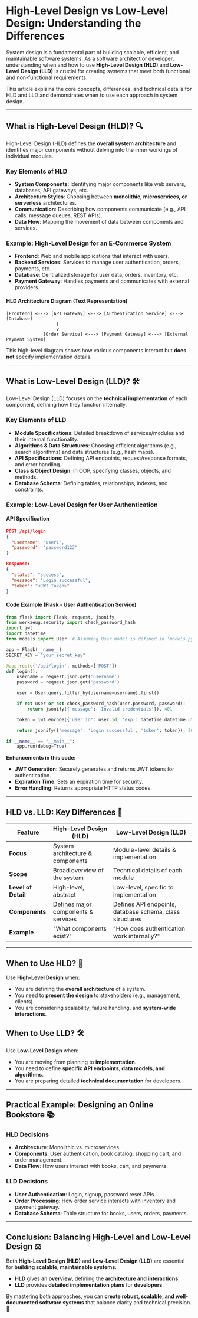 # High-Level Design vs Low-Level Design: Understanding the Differences

System design is a fundamental part of building scalable, efficient, and maintainable software systems. As a software architect or developer, understanding when and how to use **High-Level Design (HLD)** and **Low-Level Design (LLD)** is crucial for creating systems that meet both functional and non-functional requirements. 

This article explains the core concepts, differences, and technical details for HLD and LLD and demonstrates when to use each approach in system design.

---

## What is High-Level Design (HLD)? 🔍
High-Level Design (HLD) defines the **overall system architecture** and identifies major components without delving into the inner workings of individual modules.

### **Key Elements of HLD**
- **System Components**: Identifying major components like web servers, databases, API gateways, etc.
- **Architecture Styles**: Choosing between **monolithic, microservices, or serverless** architectures.
- **Communication**: Describing how components communicate (e.g., API calls, message queues, REST APIs).
- **Data Flow**: Mapping the movement of data between components and services.

### **Example**: High-Level Design for an E-Commerce System
- **Frontend**: Web and mobile applications that interact with users.
- **Backend Services**: Services to manage user authentication, orders, payments, etc.
- **Database**: Centralized storage for user data, orders, inventory, etc.
- **Payment Gateway**: Handles payments and communicates with external providers.

#### **HLD Architecture Diagram (Text Representation)**
```
[Frontend] <---> [API Gateway] <---> [Authentication Service] <---> [Database]
                   |
                   v
              [Order Service] <---> [Payment Gateway] <---> [External Payment System]
```
This high-level diagram shows how various components interact but **does not** specify implementation details.

---

## What is Low-Level Design (LLD)? 🛠️
Low-Level Design (LLD) focuses on the **technical implementation** of each component, defining how they function internally.

### **Key Elements of LLD**
- **Module Specifications**: Detailed breakdown of services/modules and their internal functionality.
- **Algorithms & Data Structures**: Choosing efficient algorithms (e.g., search algorithms) and data structures (e.g., hash maps).
- **API Specifications**: Defining API endpoints, request/response formats, and error handling.
- **Class & Object Design**: In OOP, specifying classes, objects, and methods.
- **Database Schema**: Defining tables, relationships, indexes, and constraints.

### **Example**: Low-Level Design for User Authentication
#### **API Specification**
```json
POST /api/login
{
  "username": "user1",
  "password": "password123"
}

Response:
{
  "status": "success",
  "message": "Login successful",
  "token": "<JWT_Token>"
}
```

#### **Code Example (Flask - User Authentication Service)**
```python
from flask import Flask, request, jsonify
from werkzeug.security import check_password_hash
import jwt
import datetime
from models import User  # Assuming User model is defined in 'models.py'

app = Flask(__name__)
SECRET_KEY = "your_secret_key"

@app.route('/api/login', methods=['POST'])
def login():
    username = request.json.get('username')
    password = request.json.get('password')

    user = User.query.filter_by(username=username).first()

    if not user or not check_password_hash(user.password, password):
        return jsonify({'message': 'Invalid credentials'}), 401

    token = jwt.encode({'user_id': user.id, 'exp': datetime.datetime.utcnow() + datetime.timedelta(hours=1)}, SECRET_KEY, algorithm='HS256')

    return jsonify({'message': 'Login successful', 'token': token}), 200

if __name__ == "__main__":
    app.run(debug=True)
```
**Enhancements in this code:**
- **JWT Generation**: Securely generates and returns JWT tokens for authentication.
- **Expiration Time**: Sets an expiration time for security.
- **Error Handling**: Returns appropriate HTTP status codes.

---

## HLD vs. LLD: Key Differences 🔎
| Feature               | High-Level Design (HLD)                  | Low-Level Design (LLD) |
|-----------------------|---------------------------------|--------------------------|
| **Focus**            | System architecture & components | Module-level details & implementation |
| **Scope**            | Broad overview of the system    | Technical details of each module |
| **Level of Detail**  | High-level, abstract            | Low-level, specific to implementation |
| **Components**       | Defines major components & services | Defines API endpoints, database schema, class structures |
| **Example**          | "What components exist?"         | "How does authentication work internally?" |

---

## When to Use HLD? 📅
Use **High-Level Design** when:
- You are defining the **overall architecture** of a system.
- You need to **present the design** to stakeholders (e.g., management, clients).
- You are considering scalability, failure handling, and **system-wide interactions**.

## When to Use LLD? 🛠️
Use **Low-Level Design** when:
- You are moving from planning to **implementation**.
- You need to define **specific API endpoints, data models, and algorithms**.
- You are preparing detailed **technical documentation** for developers.

---

## **Practical Example: Designing an Online Bookstore 📚**
### **HLD Decisions**
- **Architecture**: Monolithic vs. microservices.
- **Components**: User authentication, book catalog, shopping cart, and order management.
- **Data Flow**: How users interact with books, cart, and payments.

### **LLD Decisions**
- **User Authentication**: Login, signup, password reset APIs.
- **Order Processing**: How order service interacts with inventory and payment gateway.
- **Database Schema**: Table structure for books, users, orders, payments.

---

## **Conclusion: Balancing High-Level and Low-Level Design ⚖️**
Both **High-Level Design (HLD)** and **Low-Level Design (LLD)** are essential for **building scalable, maintainable systems**. 

- **HLD** gives an **overview**, defining the **architecture and interactions**.
- **LLD** provides **detailed implementation plans** for **developers**.

By mastering both approaches, you can **create robust, scalable, and well-documented software systems** that balance clarity and technical precision. 🚀
